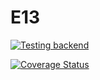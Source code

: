 # E13

[![Testing backend](https://github.com/SyTW2223/E13/actions/workflows/node.js.yml/badge.svg)](https://github.com/SyTW2223/E13/actions/workflows/node.js.yml)

[![Coverage Status](https://coveralls.io/repos/github/SyTW2223/E13/badge.svg?branch=main)](https://coveralls.io/github/SyTW2223/E13?branch=main)
